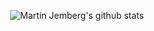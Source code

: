 <p align="center">
  <img src="https://github-readme-stats.vercel.app/api?username=MartinJemberg" alt="Martin Jemberg's github stats">
</p>

<!---
MartinJemberg/MartinJemberg is a ✨ special ✨ repository because its `README.md` (this file) appears on your GitHub profile.
You can click the Preview link to take a look at your changes.
--->
